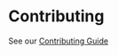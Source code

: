 # Contributing

See our [Contributing Guide](https://mathewsachin.github.io/Captura/contributing.html)